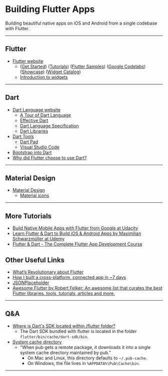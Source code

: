 # Building Flutter Apps
Building beautiful native apps on iOS and Android from a single codebase with Flutter.

---
## Flutter
* [Flutter website](https://flutter.io/)
    * ([Get Started](https://flutter.io/docs/get-started/install))
      ([Tutorials](https://flutter.io/docs/reference/tutorials))
      ([Flutter Samples](https://github.com/flutter/samples/blob/master/INDEX.md))
      ([Google Codelabs](https://flutter.io/docs/codelabs))
      ([Showcase](https://flutter.io/showcase))
      ([Widget Catalog](https://flutter.io/docs/development/ui/widgets))
    * [Introduction to widgets](https://flutter.io/docs/development/ui/widgets-intro)

---
## Dart
* [Dart Language website](https://www.dartlang.org/)
    * [A Tour of Dart Language](https://www.dartlang.org/guides/language/language-tour)
    * [Effective Dart](https://www.dartlang.org/guides/language/effective-dart)
    * [Dart Language Specification](https://www.dartlang.org/guides/language/spec)
    * [Dart Libraries](https://www.dartlang.org/guides/libraries)
* [Dart Tools](https://www.dartlang.org/tools)
    * [Dart Pad](https://dartpad.dartlang.org/)
    * [Visual Studio Code](https://marketplace.visualstudio.com/items?itemName=Dart-Code.dart-code)
* [Bootstrap into Dart](https://flutter.io/docs/resources/bootstrap-into-dart)
* [Why did Flutter choose to use Dart?](https://flutter.io/docs/resources/faq#why-did-flutter-choose-to-use-dart)

---
## Material Design
* [Material Design](https://material.io/)
  * [Material icons](https://material.io/tools/icons)

---
## More Tutorials
* [Build Native Mobile Apps with Flutter from Google at Udacity](https://www.udacity.com/course/build-native-mobile-apps-with-flutter--ud905)
* [Learn Flutter & Dart to Build iOS & Android Apps by Maximilian Schwarzmüller at Udemy](https://www.udemy.com/learn-flutter-dart-to-build-ios-android-apps/learn/v4/content)
* [Flutter & Dart - The Complete Flutter App Development Course](https://www.udemy.com/flutter-dart-the-complete-flutter-app-development-course/)

## Other Useful Links
* [What’s Revolutionary about Flutter](https://hackernoon.com/whats-revolutionary-about-flutter-946915b09514)
* [How I built a cross-platform, connected app in ~7 days](https://medium.com/@aubykhan/how-i-built-a-cross-platform-connected-app-in-7-days-93728a987424)
* [JSONPlaceholder](https://jsonplaceholder.typicode.com/)
* [Awesome Flutter by Robert Felker: An awesome list that curates the best Flutter libraries, tools, tutorials, articles and more.](https://github.com/Solido/awesome-flutter)

---
## Q&A
* [Where is Dart's SDK located within /flutter folder?](https://stackoverflow.com/questions/50321966/where-is-darts-sdk-located-within-flutter-folder)  
  * The Dart SDK bundled with flutter is located in the folder `flutter/bin/cache/dart-sdk/bin`.
* [System cache directory](https://www.dartlang.org/tools/pub/glossary#system-cache)
  * "When pub gets a remote package, it downloads it into a single system cache directory maintained by pub."
    * On Mac and Linux, this directory defaults to `~/.pub-cache`.
    * On Windows, the file lives in `%APPDATA%\Pub\Cache\bin`.

---

